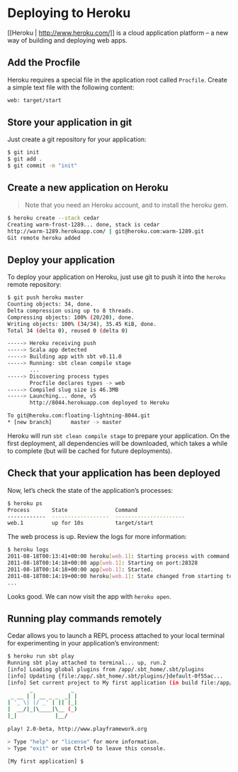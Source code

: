 # Deploying to Heroku

[[Heroku | http://www.heroku.com/]] is a cloud application platform – a new way of building and deploying web apps.

## Add the Procfile

Heroku requires a special file in the application root called `Procfile`. Create a simple text file with the following content:

```txt
web: target/start
```

## Store your application in git

Just create a git repository for your application:

```bash
$ git init
$ git add .
$ git commit -m "init"
```

## Create a new application on Heroku

> Note that you need an Heroku account, and to install the heroku gem.

```bash
$ heroku create --stack cedar
Creating warm-frost-1289... done, stack is cedar
http://warm-1289.herokuapp.com/ | git@heroku.com:warm-1289.git
Git remote heroku added
```

## Deploy your application

To deploy your application on Heroku, just use git to push it into the `heroku` remote repository:

```bash
$ git push heroku master
Counting objects: 34, done.
Delta compression using up to 8 threads.
Compressing objects: 100% (20/20), done.
Writing objects: 100% (34/34), 35.45 KiB, done.
Total 34 (delta 0), reused 0 (delta 0)

-----> Heroku receiving push
-----> Scala app detected
-----> Building app with sbt v0.11.0
-----> Running: sbt clean compile stage
       ...
-----> Discovering process types
       Procfile declares types -> web
-----> Compiled slug size is 46.3MB
-----> Launching... done, v5
       http://8044.herokuapp.com deployed to Heroku

To git@heroku.com:floating-lightning-8044.git
* [new branch]      master -> master
```

Heroku will run `sbt clean compile stage` to prepare your application. On the first deployment, all dependencies will be downloaded, which takes a while to complete (but will be cached for future deployments).

## Check that your application has been deployed

Now, let’s check the state of the application’s processes:

```bash
$ heroku ps
Process       State               Command
------------  ------------------  ----------------------
web.1         up for 10s          target/start 
```

The web process is up. Review the logs for more information:

```bash
$ heroku logs
2011-08-18T00:13:41+00:00 heroku[web.1]: Starting process with command `target/start`
2011-08-18T00:14:18+00:00 app[web.1]: Starting on port:28328
2011-08-18T00:14:18+00:00 app[web.1]: Started.
2011-08-18T00:14:19+00:00 heroku[web.1]: State changed from starting to up
...
```

Looks good. We can now visit the app with `heroku open`.

## Running play commands remotely

Cedar allows you to launch a REPL process attached to your local terminal for experimenting in your application’s environment:

```bash
$ heroku run sbt play
Running sbt play attached to terminal... up, run.2
[info] Loading global plugins from /app/.sbt_home/.sbt/plugins
[info] Updating {file:/app/.sbt_home/.sbt/plugins/}default-0f55ac...
[info] Set current project to My first application (in build file:/app/)
       _            _ 
 _ __ | | __ _ _  _| |
| '_ \| |/ _' | || |_|
|  __/|_|\____|\__ (_)
|_|            |__/ 
             
play! 2.0-beta, http://www.playframework.org

> Type "help" or "license" for more information.
> Type "exit" or use Ctrl+D to leave this console.

[My first application] $
```
